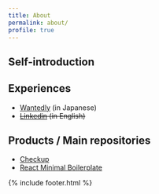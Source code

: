 ```yaml
---
title: About
permalink: about/
profile: true
---
```


## Self-introduction

## Experiences

- [Wantedly](https://www.wantedly.com/users/18446777) (in Japanese)
- ~~[Linkedin](https://www.linkedin.com/in/%E8%80%95%E5%A4%AA%E9%83%8E-%E5%90%89%E6%9D%BE-17813389) (in English)~~

## Products / Main repositories

- [Checkup](https://github.com/ktrysmt/checkup)
- [React Minimal Boilerplate](https://github.com/ktrysmt/react-minimal-boilerplate) 

{% include footer.html %}
